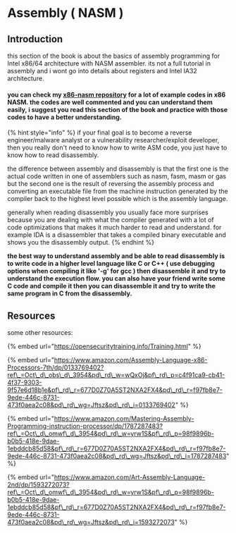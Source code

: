 # Assembly \( NASM \)

## Introduction

this section of the book is about the basics of assembly programming for Intel x86/64 architecture with NASM assembler. its not a full tutorial in assembly and i wont go into details about registers and Intel IA32 architecture. 

#### you can check my [x86-nasm repository](https://github.com/7h3w4lk3r/x86-nasm) for a lot of example codes in x86 NASM. the codes are well commented and you can understand them easily, i suggest you read this section of the book and practice with those codes to have a better understanding.

{% hint style="info" %}
if your final goal is to become a  reverse engineer/malware analyst or a vulnerability researcher/exploit developer, then you really don't need to know how to write ASM code, you just have to know how to read disassembly. 

the difference between assembly and disassembly is that the first one is the actual code written in one of assemblers such as nasm, fasm, masm or gas but the second one is the result of reversing the assembly process and converting an executable file from the machine instruction generated by the compiler back to the highest level possible which is the assembly language. 

generally when reading disassembly you usually face more surprises because you are dealing with what the compiler generated with a lot of code optimizations that makes it much harder to read and understand. for example IDA is a disassembler that takes a compiled binary executable and shows you the disassembly output.
{% endhint %}

**the best way to understand assembly and be able to read disassembly is to write code in a higher level language like C or C++  \( use debugging options when compiling it like '-g' for gcc \) then disassemble it and try to understand the execution flow. you can also have your friend write some C code and compile it then you can disassemble it and try to write the same program in C from the disassembly.**

## Resources

some other resources:

{% embed url="https://opensecuritytraining.info/Training.html" %}

{% embed url="https://www.amazon.com/Assembly-Language-x86-Processors-7th/dp/0133769402?ref\_=Oct\_d\_obs\_d\_3954&pd\_rd\_w=wQxOj&pf\_rd\_p=c4f91ca9-cb41-4f37-9303-9f57e6d18b1e&pf\_rd\_r=677D0Z70A5ST2NXA2FX4&pd\_rd\_r=f97fb8e7-9ede-446c-8731-473f0aea2c08&pd\_rd\_wg=Jftsz&pd\_rd\_i=0133769402" %}

{% embed url="https://www.amazon.com/Mastering-Assembly-Programming-instruction-processor/dp/1787287483?ref\_=Oct\_d\_omwf\_d\_3954&pd\_rd\_w=yrw1S&pf\_rd\_p=98f9896b-b0b5-418e-9dae-1ebddcb85d58&pf\_rd\_r=677D0Z70A5ST2NXA2FX4&pd\_rd\_r=f97fb8e7-9ede-446c-8731-473f0aea2c08&pd\_rd\_wg=Jftsz&pd\_rd\_i=1787287483" %}

{% embed url="https://www.amazon.com/Art-Assembly-Language-2nd/dp/1593272073?ref\_=Oct\_d\_omwf\_d\_3954&pd\_rd\_w=yrw1S&pf\_rd\_p=98f9896b-b0b5-418e-9dae-1ebddcb85d58&pf\_rd\_r=677D0Z70A5ST2NXA2FX4&pd\_rd\_r=f97fb8e7-9ede-446c-8731-473f0aea2c08&pd\_rd\_wg=Jftsz&pd\_rd\_i=1593272073" %}

